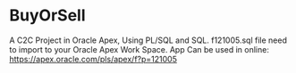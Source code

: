 # BuyOrSell
A C2C Project in Oracle Apex, Using PL/SQL and SQL. f121005.sql file need to import to your Oracle Apex Work Space. App Can be used in online: https://apex.oracle.com/pls/apex/f?p=121005
